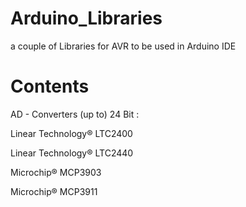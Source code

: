 # Arduino_Libraries
a couple of Libraries 
for AVR to be used in Arduino IDE

# Contents

AD - Converters (up to) 24 Bit :

Linear Technology® LTC2400

Linear Technology® LTC2440

Microchip® MCP3903

Microchip® MCP3911



